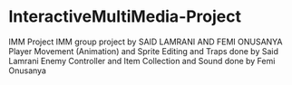 # InteractiveMultiMedia-Project
 IMM Project
	IMM group project by SAID LAMRANI AND FEMI ONUSANYA	
	Player Movement (Animation) and Sprite Editing and Traps  done by Said Lamrani
	Enemy Controller and Item Collection and Sound done by Femi Onusanya
